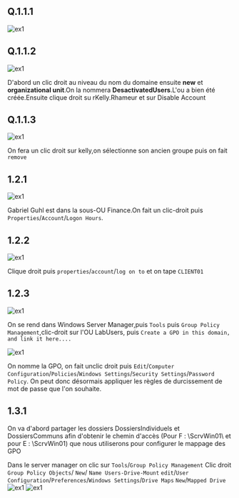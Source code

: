 ## Q.1.1.1 

![ex1](./images/Image01.png)

## Q.1.1.2

![ex1](./images/Image02.jpg)

D'abord un clic droit au niveau du nom du domaine ensuite **new** et **organizational unit**.On la nommera **DesactivatedUsers**.L'ou a bien été créée.Ensuite clique droit su rKelly.Rhameur et sur Disable Account


## Q.1.1.3

![ex1](./images/image03.png)

On fera un clic droit sur kelly,on sélectionne son ancien groupe puis on fait `remove`


## 1.2.1
![ex1](./images/Image05.png)


Gabriel Guhl est dans la sous-OU Finance.On fait un clic-droit puis `Properties`/`Account`/`Logon Hours`.

## 1.2.2

![ex1](./images/Image06.png)

Clique droit puis `properties`/`account`/`log on to` et on tape `CLIENT01`

## 1.2.3

![ex1](./images/Image07.png)


On se rend dans Windows Server Manager,puis `Tools` puis `Group Policy Management`,clic-droit sur l'OU LabUsers, puis `Create a GPO in this domain, and link it here....`


![ex1](./images/Image08.png)


On nomme la GPO, on fait unclic droit puis `Edit`/`Computer Configuration`/`Policies`/`Windows Settings`/`Security Settings`/`Password Policy`. On peut donc désormais  appliquer les règles de durcissement de mot de passe que l'on souhaite.


## 1.3.1

On va d'abord partager les dossiers DossiersIndividuels et DossiersCommuns afin d'obtenir le chemin d'accès (Pour F : \ScrvWin01\ et pour E : \ScrvWin01) que nous utiliserons pour configurer le mappage des GPO

Dans le server manager on clic sur `Tools`/`Group Policy Management`
Clic droit `Group Policy Objects`/ `New`/ `Name Users-Drive-Mount`
`edit`/`User Configuration`/`Preferences`/`Windows Settings`/`Drive Maps`
`New`/`Mapped Drive`
![ex1](./images/Image9.png)
![ex1](./images/Image10.png)





